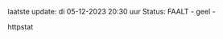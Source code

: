 laatste update: 
di 05-12-2023 20:30   uur 
Status: FAALT - geel - 
<div class="service Y">httpstat</div>